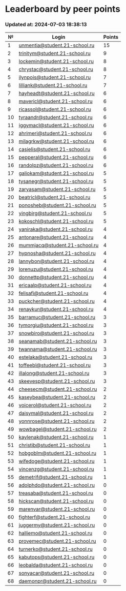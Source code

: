 # Leaderboard by peer points

### Updated at: 2024-07-03 18:38:13

| № | Login | Points |
|---|-------|--------|
|1|unmentia@student.21-school.ru|15|
|2|trinitym@student.21-school.ru|9|
|3|lockemin@student.21-school.ru|8|
|4|chrystac@student.21-school.ru|8|
|5|ilynpois@student.21-school.ru|7|
|6|lilliank@student.21-school.ru|7|
|7|hayheadt@student.21-school.ru|6|
|8|mavericl@student.21-school.ru|6|
|9|ricassol@student.21-school.ru|6|
|10|tyraandr@student.21-school.ru|6|
|11|iggymacl@student.21-school.ru|6|
|12|ahrimeri@student.21-school.ru|6|
|13|milagrkw@student.21-school.ru|6|
|14|casielis@student.21-school.ru|6|
|15|pepperal@student.21-school.ru|6|
|16|randolpz@student.21-school.ru|6|
|17|galiokam@student.21-school.ru|5|
|18|tysanegr@student.21-school.ru|5|
|19|zaryasam@student.21-school.ru|5|
|20|beatricl@student.21-school.ru|5|
|21|ponosheb@student.21-school.ru|5|
|22|yingbirg@student.21-school.ru|5|
|23|kokoschl@student.21-school.ru|5|
|24|yaniraka@student.21-school.ru|4|
|25|antonare@student.21-school.ru|4|
|26|mummjacq@student.21-school.ru|4|
|27|hypnosha@student.21-school.ru|4|
|28|lannybon@student.21-school.ru|4|
|29|lorenuzu@student.21-school.ru|4|
|30|donnettp@student.21-school.ru|4|
|31|ericaalp@student.21-school.ru|4|
|32|felisafi@student.21-school.ru|4|
|33|puckcher@student.21-school.ru|4|
|34|renaykur@student.21-school.ru|4|
|35|barramuc@student.21-school.ru|3|
|36|tymorgiu@student.21-school.ru|3|
|37|snowbiro@student.21-school.ru|3|
|38|seanamab@student.21-school.ru|3|
|39|twannama@student.21-school.ru|3|
|40|estelaka@student.21-school.ru|3|
|41|toffeebl@student.21-school.ru|3|
|42|illalong@student.21-school.ru|3|
|43|skeevesp@student.21-school.ru|3|
|44|cheesecm@student.21-school.ru|2|
|45|kaseybea@student.21-school.ru|2|
|46|voicerol@student.21-school.ru|2|
|47|daisymal@student.21-school.ru|2|
|48|yonnrose@student.21-school.ru|2|
|49|wowbagel@student.21-school.ru|2|
|50|kaylenak@student.21-school.ru|1|
|51|christib@student.21-school.ru|1|
|52|hobgoblm@student.21-school.ru|1|
|53|wifedoge@student.21-school.ru|1|
|54|vincenzg@student.21-school.ru|1|
|55|demetrif@student.21-school.ru|1|
|56|adolphdo@student.21-school.ru|0|
|57|treasaba@student.21-school.ru|0|
|58|hickscan@student.21-school.ru|0|
|59|marenvar@student.21-school.ru|0|
|60|fighterf@student.21-school.ru|0|
|61|juggermy@student.21-school.ru|0|
|62|halliemo@student.21-school.ru|0|
|63|provemec@student.21-school.ru|0|
|64|turnerko@student.21-school.ru|0|
|65|kabutops@student.21-school.ru|0|
|66|leobalda@student.21-school.ru|0|
|67|sonyacar@student.21-school.ru|0|
|68|daemonpr@student.21-school.ru|0|
